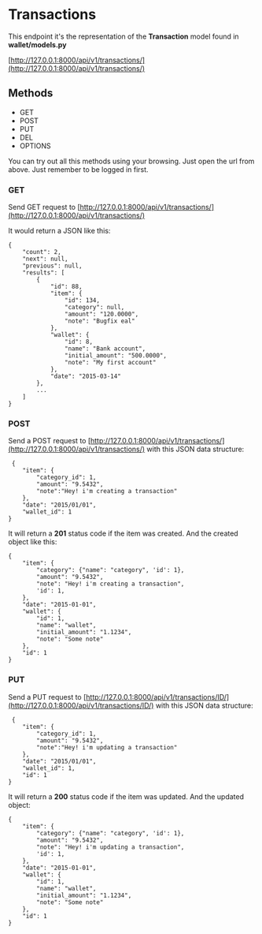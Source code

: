 # Transactions

This endpoint it's the representation of the **Transaction** model found in **wallet/models.py**

[http://127.0.0.1:8000/api/v1/transactions/](http://127.0.0.1:8000/api/v1/transactions/)

## Methods

* GET
* POST
* PUT
* DEL
* OPTIONS

You can try out all this methods using your browsing. Just open the url from above. Just remember to be logged in first.

### GET

Send GET request to [http://127.0.0.1:8000/api/v1/transactions/](http://127.0.0.1:8000/api/v1/transactions/)

It would return a JSON like this:

```
{
    "count": 2, 
    "next": null, 
    "previous": null, 
    "results": [
        {
            "id": 88, 
            "item": {
                "id": 134, 
                "category": null, 
                "amount": "120.0000", 
                "note": "Bugfix eal"
            }, 
            "wallet": {
                "id": 8, 
                "name": "Bank account", 
                "initial_amount": "500.0000", 
                "note": "My first account"
            }, 
            "date": "2015-03-14"
        }, 
        ...
    ]
}
```

### POST

Send a POST request to [http://127.0.0.1:8000/api/v1/transactions/](http://127.0.0.1:8000/api/v1/transactions/) with this JSON data structure:

```
 {
    "item": {
    	"category_id": 1, 
    	"amount": "9.5432", 
    	"note":"Hey! i'm creating a transaction"
   	},
    "date": "2015/01/01",
    "wallet_id": 1            
}
```

It will return a **201** status code if the item was created. And the created object like this:

```
{
	"item": {
	    "category": {"name": "category", 'id': 1}, 
	    "amount": "9.5432", 
	    "note": "Hey! i'm creating a transaction",
	    'id': 1,
	},
	"date": "2015-01-01",
	"wallet": {
	    "id": 1,
	    "name": "wallet",
	    "initial_amount": "1.1234", 
	    "note": "Some note"
	},
	"id": 1
}
```

### PUT

Send a PUT request to [http://127.0.0.1:8000/api/v1/transactions/ID/](http://127.0.0.1:8000/api/v1/transactions/ID/) with this JSON data structure:

```
 {
    "item": {
    	"category_id": 1, 
    	"amount": "9.5432", 
    	"note":"Hey! i'm updating a transaction"
   	},
    "date": "2015/01/01",
    "wallet_id": 1,
    "id": 1          
}
```

It will return a **200** status code if the item was updated. And the updated object:

```
{
	"item": {
	    "category": {"name": "category", 'id': 1}, 
	    "amount": "9.5432", 
	    "note": "Hey! i'm updating a transaction",
	    'id': 1,
	},
	"date": "2015-01-01",
	"wallet": {
	    "id": 1,
	    "name": "wallet",
	    "initial_amount": "1.1234", 
	    "note": "Some note"
	},
	"id": 1
}
```